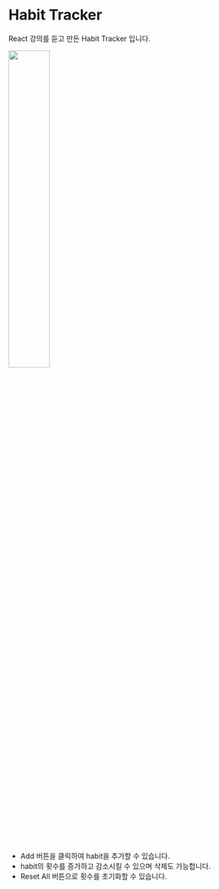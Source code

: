 # Habit Tracker
 React 강의를 듣고 만든 Habit Tracker 입니다.
 
 <img width="40%" src="https://user-images.githubusercontent.com/85146819/132989292-0f2cd416-6e1c-424b-b41e-477eb6cb2e54.png">  

- Add 버튼을 클릭하여 habit을 추가할 수 있습니다.
- habit의 횟수를 증가하고 감소시킬 수 있으며 삭제도 가능합니다.
- Reset All 버튼으로 횟수를 초기화할 수 있습니다.

